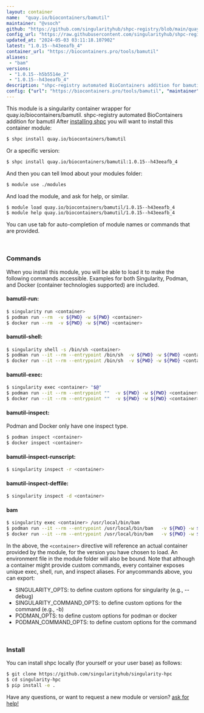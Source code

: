 ```yaml
---
layout: container
name:  "quay.io/biocontainers/bamutil"
maintainer: "@vsoch"
github: "https://github.com/singularityhub/shpc-registry/blob/main/quay.io/biocontainers/bamutil/container.yaml"
config_url: "https://raw.githubusercontent.com/singularityhub/shpc-registry/main/quay.io/biocontainers/bamutil/container.yaml"
updated_at: "2024-05-03 03:11:18.107902"
latest: "1.0.15--h43eeafb_4"
container_url: "https://biocontainers.pro/tools/bamutil"
aliases:
 - "bam"
versions:
 - "1.0.15--h5b5514e_2"
 - "1.0.15--h43eeafb_4"
description: "shpc-registry automated BioContainers addition for bamutil"
config: {"url": "https://biocontainers.pro/tools/bamutil", "maintainer": "@vsoch", "description": "shpc-registry automated BioContainers addition for bamutil", "latest": {"1.0.15--h43eeafb_4": "sha256:1656a1b8d4a1d43dc815c4c2fac94137bfbaec850819c0992bb2f91360c622e9"}, "tags": {"1.0.15--h5b5514e_2": "sha256:5a41de1d668490033b07716ddb6bab9ec52656587985ca2f42df9c206f552d0c", "1.0.15--h43eeafb_4": "sha256:1656a1b8d4a1d43dc815c4c2fac94137bfbaec850819c0992bb2f91360c622e9"}, "docker": "quay.io/biocontainers/bamutil", "aliases": {"bam": "/usr/local/bin/bam"}}
---
```


This module is a singularity container wrapper for quay.io/biocontainers/bamutil.
shpc-registry automated BioContainers addition for bamutil
After [installing shpc](#install) you will want to install this container module:


```bash
$ shpc install quay.io/biocontainers/bamutil
```

Or a specific version:

```bash
$ shpc install quay.io/biocontainers/bamutil:1.0.15--h43eeafb_4
```

And then you can tell lmod about your modules folder:

```bash
$ module use ./modules
```

And load the module, and ask for help, or similar.

```bash
$ module load quay.io/biocontainers/bamutil/1.0.15--h43eeafb_4
$ module help quay.io/biocontainers/bamutil/1.0.15--h43eeafb_4
```

You can use tab for auto-completion of module names or commands that are provided.

<br>

### Commands

When you install this module, you will be able to load it to make the following commands accessible.
Examples for both Singularity, Podman, and Docker (container technologies supported) are included.

#### bamutil-run:

```bash
$ singularity run <container>
$ podman run --rm  -v ${PWD} -w ${PWD} <container>
$ docker run --rm  -v ${PWD} -w ${PWD} <container>
```

#### bamutil-shell:

```bash
$ singularity shell -s /bin/sh <container>
$ podman run --it --rm --entrypoint /bin/sh  -v ${PWD} -w ${PWD} <container>
$ docker run --it --rm --entrypoint /bin/sh  -v ${PWD} -w ${PWD} <container>
```

#### bamutil-exec:

```bash
$ singularity exec <container> "$@"
$ podman run --it --rm --entrypoint ""  -v ${PWD} -w ${PWD} <container> "$@"
$ docker run --it --rm --entrypoint ""  -v ${PWD} -w ${PWD} <container> "$@"
```

#### bamutil-inspect:

Podman and Docker only have one inspect type.

```bash
$ podman inspect <container>
$ docker inspect <container>
```

#### bamutil-inspect-runscript:

```bash
$ singularity inspect -r <container>
```

#### bamutil-inspect-deffile:

```bash
$ singularity inspect -d <container>
```


#### bam

```bash
$ singularity exec <container> /usr/local/bin/bam
$ podman run --it --rm --entrypoint /usr/local/bin/bam   -v ${PWD} -w ${PWD} <container> -c " $@"
$ docker run --it --rm --entrypoint /usr/local/bin/bam   -v ${PWD} -w ${PWD} <container> -c " $@"
```



In the above, the `<container>` directive will reference an actual container provided
by the module, for the version you have chosen to load. An environment file in the
module folder will also be bound. Note that although a container
might provide custom commands, every container exposes unique exec, shell, run, and
inspect aliases. For anycommands above, you can export:

 - SINGULARITY_OPTS: to define custom options for singularity (e.g., --debug)
 - SINGULARITY_COMMAND_OPTS: to define custom options for the command (e.g., -b)
 - PODMAN_OPTS: to define custom options for podman or docker
 - PODMAN_COMMAND_OPTS: to define custom options for the command

<br>

### Install

You can install shpc locally (for yourself or your user base) as follows:

```bash
$ git clone https://github.com/singularityhub/singularity-hpc
$ cd singularity-hpc
$ pip install -e .
```

Have any questions, or want to request a new module or version? [ask for help!](https://github.com/singularityhub/singularity-hpc/issues)